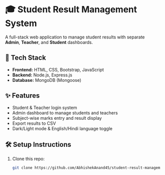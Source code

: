 # 🎓 Student Result Management System

A full-stack web application to manage student results with separate **Admin**, **Teacher**, and **Student** dashboards.

## 🚀 Tech Stack
- **Frontend:** HTML, CSS, Bootstrap, JavaScript  
- **Backend:** Node.js, Express.js  
- **Database:** MongoDB (Mongoose)  

## ✨ Features
- Student & Teacher login system  
- Admin dashboard to manage students and teachers  
- Subject-wise marks entry and result display  
- Export results to CSV  
- Dark/Light mode & English/Hindi language toggle  

## 🛠️ Setup Instructions
1. Clone this repo:
   ```bash
   git clone https://github.com/AbhishekAnand45/student-result-management.git
